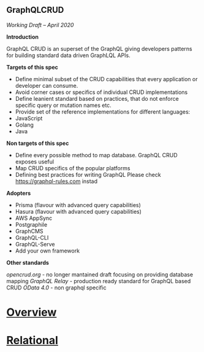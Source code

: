 GraphQLCRUD
--------

*Working Draft – April 2020*

**Introduction**

GraphQL CRUD is an superset of the GraphQL giving developers
patterns for building standard data driven GraphLQL APIs.

**Targets of this spec**

- Define minimal subset of the CRUD capabilities 
that every application or developer can consume.
- Avoid corner cases or specifics of individual CRUD implementations 
- Define leanient standard based on practices, 
that do not enforce specific query or mutation names etc.
- Provide set of the reference implementations for different languages:
 - JavaScript 
 - Golang
 - Java

**Non targets of this spec**

- Define every possible method to map database. 
GraphQL CRUD exposes useful
- Map CRUD specifics of the popular platforms 
- Defining best practices for writing GraphQL
Please check https://graphql-rules.com instad

**Adopters** 

- Prisma (flavour with advanced query capabilities)
- Hasura (flavour with advanced query capabilities)
- AWS AppSync
- Postgraphile
- GraphCMS
- GraphQL-CLI
- GraphQL-Serve
- Add your own framework

**Other standards** 

*opencrud.org* -  no longer mantained draft focusing on providing database mapping 
*GraphQL Relay* - production ready standard for GraphQL based CRUD
*OData 4.0* - non graphql specific

# [Overview](1-overview.md)

# [Relational](2-crud/2-1-overview.md)
